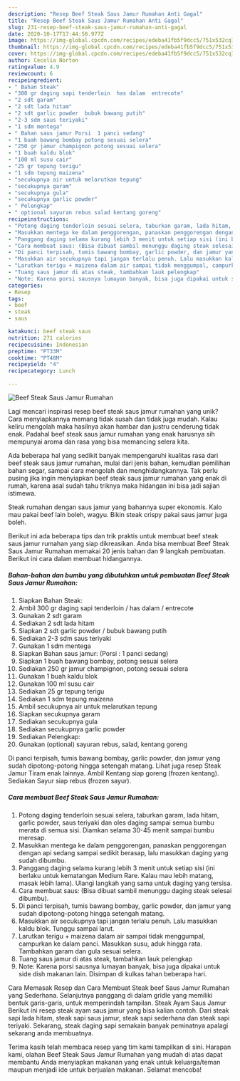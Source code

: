 ```yaml
---
description: "Resep Beef Steak Saus Jamur Rumahan Anti Gagal"
title: "Resep Beef Steak Saus Jamur Rumahan Anti Gagal"
slug: 231-resep-beef-steak-saus-jamur-rumahan-anti-gagal
date: 2020-10-17T17:44:58.977Z
image: https://img-global.cpcdn.com/recipes/edeba41fb5f9dcc5/751x532cq70/beef-steak-saus-jamur-rumahan-foto-resep-utama.jpg
thumbnail: https://img-global.cpcdn.com/recipes/edeba41fb5f9dcc5/751x532cq70/beef-steak-saus-jamur-rumahan-foto-resep-utama.jpg
cover: https://img-global.cpcdn.com/recipes/edeba41fb5f9dcc5/751x532cq70/beef-steak-saus-jamur-rumahan-foto-resep-utama.jpg
author: Cecelia Norton
ratingvalue: 4.9
reviewcount: 6
recipeingredient:
- " Bahan Steak"
- "300 gr daging sapi tenderloin  has dalam  entrecote"
- "2 sdt garam"
- "2 sdt lada hitam"
- "2 sdt garlic powder  bubuk bawang putih"
- "2-3 sdm saus teriyaki"
- "1 sdm mentega"
- " Bahan saus jamur Porsi  1 panci sedang"
- "1 buah bawang bombay potong sesuai selera"
- "250 gr jamur champignon potong sesuai selera"
- "1 buah kaldu blok"
- "100 ml susu cair"
- "25 gr tepung terigu"
- "1 sdm tepung maizena"
- "secukupnya air untuk melarutkan tepung"
- "secukupnya garam"
- "secukupnya gula"
- "secukupnya garlic powder"
- " Pelengkap"
- " optional sayuran rebus salad kentang goreng"
recipeinstructions:
- "Potong daging tenderloin sesuai selera, taburkan garam, lada hitam, garlic powder, saus teriyaki dan oles daging sampai semua bumbu merata di semua sisi. Diamkan selama 30-45 menit sampai bumbu meresap."
- "Masukkan mentega ke dalam penggorengan, panaskan penggorengan dengan api sedang sampai sedikit berasap, lalu masukkan daging yang sudah dibumbu."
- "Panggang daging selama kurang lebih 3 menit untuk setiap sisi (ini berlaku untuk kematangan Medium Rare. Kalau mau lebih matang, masak lebih lama). Ulangi langkah yang sama untuk daging yang tersisa."
- "Cara membuat saus: (Bisa dibuat sambil menunggu daging steak selesai dibumbu)."
- "Di panci terpisah, tumis bawang bombay, garlic powder, dan jamur yang sudah dipotong-potong hingga setengah matang."
- "Masukkan air secukupnya tapi jangan terlalu penuh. Lalu masukkan kaldu blok. Tunggu sampai larut."
- "Larutkan terigu + maizena dalam air sampai tidak menggumpal, campurkan ke dalam panci. Masukkan susu, aduk hingga rata. Tambahkan garam dan gula sesuai selera."
- "Tuang saus jamur di atas steak, tambahkan lauk pelengkap"
- "Note: Karena porsi sausnya lumayan banyak, bisa juga dipakai untuk side dish makanan lain. Disimpan di kulkas tahan beberapa hari."
categories:
- Resep
tags:
- beef
- steak
- saus

katakunci: beef steak saus 
nutrition: 271 calories
recipecuisine: Indonesian
preptime: "PT33M"
cooktime: "PT48M"
recipeyield: "4"
recipecategory: Lunch

---
```



![Beef Steak Saus Jamur Rumahan](https://img-global.cpcdn.com/recipes/edeba41fb5f9dcc5/751x532cq70/beef-steak-saus-jamur-rumahan-foto-resep-utama.jpg)

Lagi mencari inspirasi resep beef steak saus jamur rumahan yang unik? Cara menyiapkannya memang tidak susah dan tidak juga mudah. Kalau keliru mengolah maka hasilnya akan hambar dan justru cenderung tidak enak. Padahal beef steak saus jamur rumahan yang enak harusnya sih mempunyai aroma dan rasa yang bisa memancing selera kita.

Ada beberapa hal yang sedikit banyak mempengaruhi kualitas rasa dari beef steak saus jamur rumahan, mulai dari jenis bahan, kemudian pemilihan bahan segar, sampai cara mengolah dan menghidangkannya. Tak perlu pusing jika ingin menyiapkan beef steak saus jamur rumahan yang enak di rumah, karena asal sudah tahu triknya maka hidangan ini bisa jadi sajian istimewa.

Steak rumahan dengan saus jamur yang bahannya super ekonomis. Kalo mau pakai beef lain boleh, wagyu. Bikin steak crispy pakai saus jamur juga boleh.


Berikut ini ada beberapa tips dan trik praktis untuk membuat beef steak saus jamur rumahan yang siap dikreasikan. Anda bisa membuat Beef Steak Saus Jamur Rumahan memakai 20 jenis bahan dan 9 langkah pembuatan. Berikut ini cara dalam membuat hidangannya.

<!--inarticleads1-->

##### Bahan-bahan dan bumbu yang dibutuhkan untuk pembuatan Beef Steak Saus Jamur Rumahan:

1. Siapkan  Bahan Steak:
1. Ambil 300 gr daging sapi tenderloin / has dalam / entrecote
1. Gunakan 2 sdt garam
1. Sediakan 2 sdt lada hitam
1. Siapkan 2 sdt garlic powder / bubuk bawang putih
1. Sediakan 2-3 sdm saus teriyaki
1. Gunakan 1 sdm mentega
1. Siapkan  Bahan saus jamur: (Porsi : 1 panci sedang)
1. Siapkan 1 buah bawang bombay, potong sesuai selera
1. Sediakan 250 gr jamur champignon, potong sesuai selera
1. Gunakan 1 buah kaldu blok
1. Gunakan 100 ml susu cair
1. Sediakan 25 gr tepung terigu
1. Sediakan 1 sdm tepung maizena
1. Ambil secukupnya air untuk melarutkan tepung
1. Siapkan secukupnya garam
1. Sediakan secukupnya gula
1. Sediakan secukupnya garlic powder
1. Sediakan  Pelengkap:
1. Gunakan  (optional) sayuran rebus, salad, kentang goreng


Di panci terpisah, tumis bawang bombay, garlic powder, dan jamur yang sudah dipotong-potong hingga setengah matang. Lihat juga resep Steak Jamur Tiram enak lainnya. Ambil Kentang siap goreng (frozen kentang). Sediakan Sayur siap rebus (frozen sayur). 

<!--inarticleads2-->

##### Cara membuat Beef Steak Saus Jamur Rumahan:

1. Potong daging tenderloin sesuai selera, taburkan garam, lada hitam, garlic powder, saus teriyaki dan oles daging sampai semua bumbu merata di semua sisi. Diamkan selama 30-45 menit sampai bumbu meresap.
1. Masukkan mentega ke dalam penggorengan, panaskan penggorengan dengan api sedang sampai sedikit berasap, lalu masukkan daging yang sudah dibumbu.
1. Panggang daging selama kurang lebih 3 menit untuk setiap sisi (ini berlaku untuk kematangan Medium Rare. Kalau mau lebih matang, masak lebih lama). Ulangi langkah yang sama untuk daging yang tersisa.
1. Cara membuat saus: (Bisa dibuat sambil menunggu daging steak selesai dibumbu).
1. Di panci terpisah, tumis bawang bombay, garlic powder, dan jamur yang sudah dipotong-potong hingga setengah matang.
1. Masukkan air secukupnya tapi jangan terlalu penuh. Lalu masukkan kaldu blok. Tunggu sampai larut.
1. Larutkan terigu + maizena dalam air sampai tidak menggumpal, campurkan ke dalam panci. Masukkan susu, aduk hingga rata. Tambahkan garam dan gula sesuai selera.
1. Tuang saus jamur di atas steak, tambahkan lauk pelengkap
1. Note: Karena porsi sausnya lumayan banyak, bisa juga dipakai untuk side dish makanan lain. Disimpan di kulkas tahan beberapa hari.


Cara Memasak Resep dan Cara Membuat Steak beef Saus Jamur Rumahan yang Sederhana. Selanjutnya panggang di dalam gridle yang memiliki bentuk garis-garis, untuk memperindah tampilan. Steak Ayam Saus Jamur Berikut ini resep steak ayam saus jamur yang bisa kalian contoh. Dari steak sapi lada hitam, steak sapi saus jamur, steak sapi sederhana dan steak sapi teriyaki. Sekarang, steak daging sapi semakain banyak peminatnya apalagi sekarang anda membuatnya. 

Terima kasih telah membaca resep yang tim kami tampilkan di sini. Harapan kami, olahan Beef Steak Saus Jamur Rumahan yang mudah di atas dapat membantu Anda menyiapkan makanan yang enak untuk keluarga/teman maupun menjadi ide untuk berjualan makanan. Selamat mencoba!
